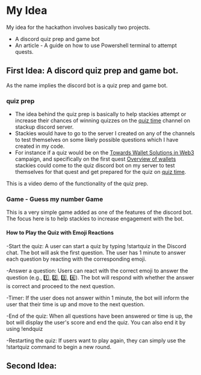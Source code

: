# My Idea
My idea for the hackathon involves basically two projects.
- A discord quiz prep and game bot
- An article - A guide on how to use Powershell terminal to attempt quests.

## First Idea: A discord quiz prep and game bot.
As the name implies the discord bot is a quiz prep and game bot. 
### quiz prep
- The idea behind the quiz prep is basically to help stackies attempt or increase their chances of winning quizzes on the [quiz time](https://discord.com/channels/895564164783808523/1084499262144000021) channel on stackup discord server.
- Stackies would have to go to the server I created on any of the channels to test themselves on some likely possible questions which I have created in my code.
- For instance if a quiz would be on the [Towards Wallet Solutions in Web3](https://earn.stackup.dev/campaigns/towards-wallet-solutions-in-web3) campaign, and specifically on the first quest [Overview of wallets](https://earn.stackup.dev/campaigns/towards-wallet-solutions-in-web3/quests/quest-1-overview-of-wallets-1a83) stackies could come to the quiz discord bot on my server to test themselves for that quest and get prepared for the quiz on [quiz time](https://discord.com/channels/895564164783808523/1084499262144000021).

This is a video demo of the functionality of the quiz prep.

### Game - Guess my number Game
This is a very simple game added as one of the features of the discord bot. The focus here is to help stackies to increase engagement with the bot.
#### How to Play the Quiz with Emoji Reactions
-Start the quiz: A user can start a quiz by typing !startquiz in the Discord chat. The bot will ask the first question. The user has 1 minute to answer each question by reacting with the corresponding emoji.

-Answer a question: Users can react with the correct emoji to answer the question (e.g., 1️⃣, 2️⃣, 3️⃣, 4️⃣). The bot will respond with whether the answer is correct and proceed to the next question.

-Timer: If the user does not answer within 1 minute, the bot will inform the user that their time is up and move to the next question.

-End of the quiz: When all questions have been answered or time is up, the bot will display the user's score and end the quiz. You can also end it by using !endquiz

-Restarting the quiz: If users want to play again, they can simply use the !startquiz command to begin a new round.

## Second Idea: 
